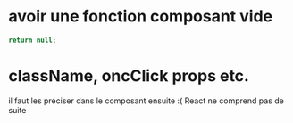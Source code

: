 # avoir une fonction composant vide

```javascript
return null;
```
# className, oncClick props etc.

il faut les préciser dans le composant ensuite :( React ne comprend pas de suite
